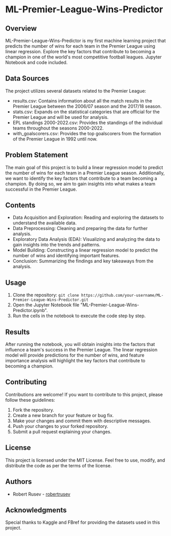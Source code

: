 # ML-Premier-League-Wins-Predictor

## Overview
ML-Premier-League-Wins-Predictor is my first machine learning project that predicts the number of wins for each team in the Premier League using linear regression. Explore the key factors that contribute to becoming a champion in one of the world's most competitive football leagues. Jupyter Notebook and code included.

## Data Sources
The project utilizes several datasets related to the Premier League:

- results.csv: Contains information about all the match results in the Premier League between the 2006/07 season and the 2017/18 season.
- stats.csv: Expands on the statistical categories that are official for the Premier League and will be used for analysis.
- EPL standings 2000-2022.csv: Provides the standings of the individual teams throughout the seasons 2000-2022.
- with_goalscorers.csv: Provides the top goalscorers from the formation of the Premier League in 1992 until now.

## Problem Statement
The main goal of this project is to build a linear regression model to predict the number of wins for each team in a Premier League season. Additionally, we want to identify the key factors that contribute to a team becoming a champion. By doing so, we aim to gain insights into what makes a team successful in the Premier League.

## Contents
- Data Acquisition and Exploration: Reading and exploring the datasets to understand the available data.
- Data Preprocessing: Cleaning and preparing the data for further analysis.
- Exploratory Data Analysis (EDA): Visualizing and analyzing the data to gain insights into the trends and patterns.
- Model Building: Constructing a linear regression model to predict the number of wins and identifying important features.
- Conclusion: Summarizing the findings and key takeaways from the analysis.

## Usage
1. Clone the repository: `git clone https://github.com/your-username/ML-Premier-League-Wins-Predictor.git`
2. Open the Jupyter Notebook file "ML-Premier-League-Wins-Predictor.ipynb".
3. Run the cells in the notebook to execute the code step by step.

## Results
After running the notebook, you will obtain insights into the factors that influence a team's success in the Premier League. The linear regression model will provide predictions for the number of wins, and feature importance analysis will highlight the key factors that contribute to becoming a champion.

## Contributing
Contributions are welcome! If you want to contribute to this project, please follow these guidelines:

1. Fork the repository.
2. Create a new branch for your feature or bug fix.
3. Make your changes and commit them with descriptive messages.
4. Push your changes to your forked repository.
5. Submit a pull request explaining your changes.

## License
This project is licensed under the MIT License. Feel free to use, modify, and distribute the code as per the terms of the license.

## Authors
- Robert Rusev - [robertrusev](https://github.com/RobertRusev)

## Acknowledgments
Special thanks to Kaggle and FBref for providing the datasets used in this project.
